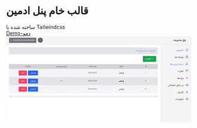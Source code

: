 # قالب خام پنل ادمین
ساخته شده با Tailwindcss  
[Demo-دمو](https://hamidrezadev.ir/projects/one-admin)
![alt text](https://github.com/98hosseinzadeh/Persian-admin-template/blob/master/demo.jpg)